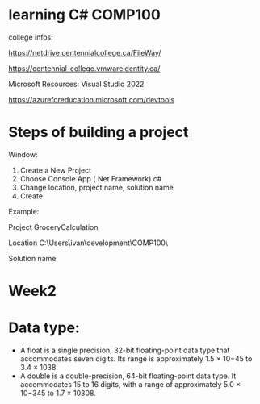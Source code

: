 # learning C# COMP100

college infos:

https://netdrive.centennialcollege.ca/FileWay/

https://centennial-college.vmwareidentity.ca/

Microsoft Resources: Visual Studio 2022

https://azureforeducation.microsoft.com/devtools

# Steps of building a project

Window:
1. Create a New Project
2. Choose Console App (.Net Framework) c#
3. Change location, project name, solution name
4. Create

Example:

Project
GroceryCalculation

Location
C:\Users\ivan\development\COMP100\

Solution name
# Week2

# Data type:
- A float is a single precision, 32-bit floating-point data type that accommodates seven digits. Its range is approximately 1.5 × 10−45 to 3.4 × 1038.
- A double is a double-precision, 64-bit floating-point data type. It accommodates 15 to 16 digits, with a range of approximately 5.0 × 10−345 to 1.7 × 10308.
